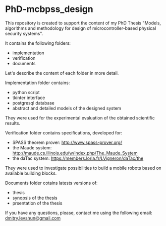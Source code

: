 # PhD-mcbpss_design
This repository is created to support the content of my PhD Thesis "Models, algorithms and methodology for design of microcontroller-based physical security systems".

It contains the following folders:
- implementation
- verification
- documents

Let's describe the content of each folder in more detail.

Implementation folder contains:
- python script
- tkinter interface
- postgresql database
- abstract and detailed models of the designed system

They were used for the experimental evaluation of the obtained scientific results.

Verification folder contains specifications, developed for:
- SPASS theorem prover: http://www.spass-prover.org/
- the Maude system: http://maude.cs.illinois.edu/w/index.php/The_Maude_System
- the daTac system: https://members.loria.fr/LVigneron/daTac/the

They were used to investigate possibilities to build a mobile robots based on available building blocks.

Documents folder cotains latests versions of:
- thesis
- synopsis of the thesis
- prsentation of the thesis

If you have any questions, please, contact me using the following email: dmitry.levshun@gmail.com
